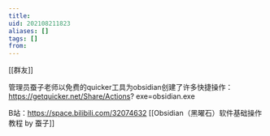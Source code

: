 ```yaml
---
title: 
uid: 202108211823
aliases: []
tags: []
from: 
---
```

[[群友]]

管理员蚕子老师以免费的quicker工具为obsidian创建了许多快捷操作：https://getquicker.net/Share/Actions?
exe=obsidian.exe

B站：https://space.bilibili.com/32074632
[[Obsidian（黑曜石）软件基础操作教程 by 蚕子]]